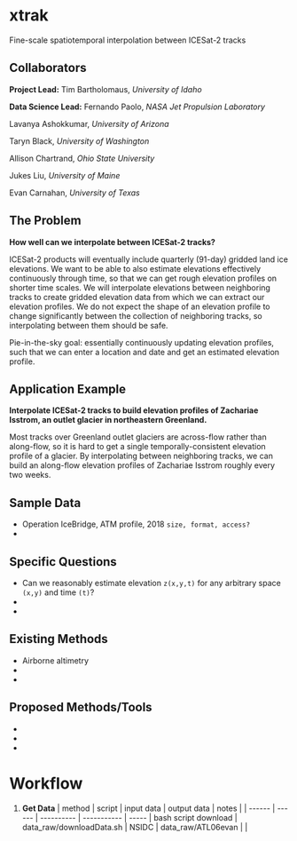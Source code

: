 # xtrak
Fine-scale spatiotemporal interpolation between ICESat-2 tracks

## Collaborators

**Project Lead:** Tim Bartholomaus, _University of Idaho_

**Data Science Lead:** Fernando Paolo, _NASA Jet Propulsion Laboratory_

Lavanya Ashokkumar, _University of Arizona_

Taryn Black, _University of Washington_

Allison Chartrand, _Ohio State University_

Jukes Liu, _University of Maine_

Evan Carnahan, _University of Texas_

## The Problem
**How well can we interpolate between ICESat-2 tracks?**

ICESat-2 products will eventually include quarterly (91-day) gridded land ice elevations. We want to be able to also estimate elevations effectively continuously through time, so that we can get rough elevation profiles on shorter time scales. We will interpolate elevations between neighboring tracks to create gridded elevation data from which we can extract our elevation profiles. We do not expect the shape of an elevation profile to change significantly between the collection of neighboring tracks, so interpolating between them should be safe.

Pie-in-the-sky goal: essentially continuously updating elevation profiles, such that we can enter a location and date and get an estimated elevation profile.

## Application Example
**Interpolate ICESat-2 tracks to build elevation profiles of Zachariae Isstrom, an outlet glacier in northeastern Greenland.**

Most tracks over Greenland outlet glaciers are across-flow rather than along-flow, so it is hard to get a single temporally-consistent elevation profile of a glacier. By interpolating between neighboring tracks, we can build an along-flow elevation profiles of Zachariae Isstrom roughly every two weeks.

## Sample Data
* Operation IceBridge, ATM profile, 2018
 `size, format, access?`
* 

## Specific Questions
* Can we reasonably estimate elevation `z(x,y,t)` for any arbitrary space `(x,y)` and time `(t)`?
*
*

## Existing Methods
* Airborne altimetry
*
*

## Proposed Methods/Tools
*
*
*

# Workflow

1. **Get Data**
| method | script | input data | output data | notes |
| ------ | ------ | ---------- | ----------- | ----- |
bash script download | data_raw/downloadData.sh | NSIDC | data_raw/ATL06evan | |
